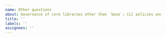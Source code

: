 ```yaml
---
name: Other questions
about: Governance of core libraries other than `base`; CLC policies and administration.
title: ''
labels: ''
assignees: ''
---
```


<!--
Thanks for raising an issue.

Before proceeding, please make sure that you read [`README.md`](https://github.com/haskell/core-libraries-committee#readme) and [`PROPOSALS.md`](https://github.com/haskell/core-libraries-committee/blob/main/PROPOSALS.md).

Do not use this template to discuss changes to the `base` package, use [this one](https://github.com/haskell/core-libraries-committee/issues/new?template=proposal.md) instead.
-->
